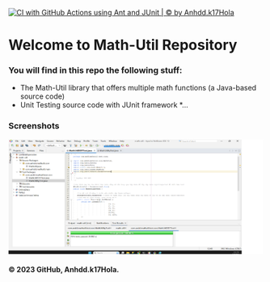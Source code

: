 [![CI with GitHub Actions using Ant and JUnit | ©  by Anhdd.k17Hola](https://github.com/anhdd17/math-util/actions/workflows/ci-junit.yml/badge.svg)](https://github.com/anhdd17/math-util/actions/workflows/ci-junit.yml)

# Welcome to Math-Util Repository
### You will find in this repo the following stuff:
* The Math-Util library that offers multiple math functions (a Java-based source code)
* Unit Testing source code with JUnit framework
*...

### Screenshots
![DDT & TDD with JUnit](https://github.com/anhdd17/math-util/blob/main/images/DDT%20with%20Junit.png)


#### © 2023 GitHub, Anhdd.k17Hola.